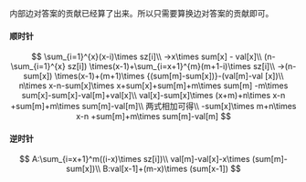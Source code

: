 内部边对答案的贡献已经算了出来。所以只需要算换边对答案的贡献即可。

#### 顺时针

$$
\sum_{i=1}^{x}(x-i)\times sz[i]\\
->x\times sum[x] - val[x]\\
(n- \sum_{i=1}^{x} sz[i])  \times(x-1)+\sum_{i=x+1}^{m}(m+1-i)\times sz[i]\\
->(n- sum[x])  \times(x-1)+(m+1)\times {(sum[m]-sum[x])}-(val[m]-val [x])\\
n\times x-n-sum[x]\times x+sum[x]+sum[m]+m\times sum[m] -m\times sum[x]-sum[x]-val[m]+val[x]\\
val[x]-sum[x]\times (x+m)+n\times x-n +sum[m]+m\times sum[m]-val[m]\\
两式相加可得\\
-sum[x]\times m+n\times x-n +sum[m]+m\times sum[m]-val[m]
$$



#### 逆时针

$$
A:\sum_{i=x+1}^m((i-x)\times sz[i])\\
val[m]-val[x]-x\times (sum[m]-sum[x])\\
B:val[x-1]+(m-x)\times (sum[x-1])
$$

